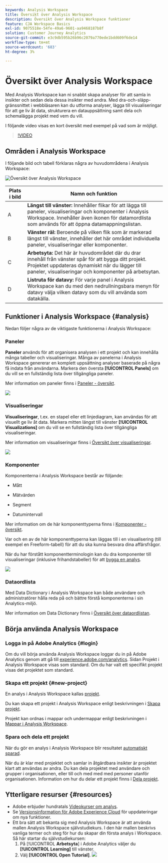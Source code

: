 ```yaml
---
keywords: Analysis Workspace
title: Översikt över Analysis Workspace
description: Översikt över Analysis Workspace funktioner
feature: CJA Workspace Basics
exl-id: 9075518e-54fe-49a6-9601-aa9468187b8f
solution: Customer Journey Analytics
source-git-commit: e3c9db595b26b96c2079a770ede1bdd609f6de14
workflow-type: tm+mt
source-wordcount: '683'
ht-degree: 3%

---
```


# Översikt över Analysis Workspace

Med Analysis Workspace kan ni snabbt skapa analyser för att samla in insikter och sedan dela dessa insikter med andra. Med dra-och-släpp-gränssnittet i webbläsaren kan du utforma analyser, lägga till visualiseringar för att ge liv åt data, strukturera en datauppsättning samt dela och schemalägga projekt med vem du vill.

I följande video visas en kort översikt med exempel på vad som är möjligt.

>[!VIDEO](https://video.tv.adobe.com/v/26266/?quality=12)

## Områden i Analysis Workspace

I följande bild och tabell förklaras några av huvudområdena i Analysis Workspace:

![Översikt över Analysis Workspace](assets/analysis-workspace-overvew.png)

| Plats i bild | Namn och funktion |
|---------|----------|
| A | **Längst till vänster:** Innehåller flikar för att lägga till paneler, visualiseringar och komponenter i Analysis Workspace. Innehåller även ikonen för datamordlista som används för att öppna datamappningslistan. |
| B | **Vänster räl:** Beroende på vilken flik som är markerad längst till vänster, innehåller det här området individuella paneler, visualiseringar eller komponenter. |
| C | **Arbetsyta:** Det här är huvudområdet där du drar innehåll från vänster spår för att bygga ditt projekt. Projektet uppdateras dynamiskt när du lägger till paneler, visualiseringar och komponenter på arbetsytan. |
| D | **Listruta för datavy:** För varje panel i Analysis Workspace kan du med den nedrullningsbara menyn för datavy välja vilken datavy som du vill använda som datakälla. |

## Funktioner i Analysis Workspace {#analysis}

Nedan följer några av de viktigaste funktionerna i Analysis Workspace:

### Paneler

**Paneler** används för att organisera analysen i ett projekt och kan innehålla många tabeller och visualiseringar. Många av panelerna i Analysis Workspace genererar en komplett uppsättning analyser baserade på några få indata från användarna. Markera den översta **[!UICONTROL Panels]** om du vill se en fullständig lista över tillgängliga paneler.

Mer information om paneler finns i [Paneler - översikt](/help/analysis-workspace/c-panels/panels.md).

![](assets/build-panels.png)

### Visualiseringar

**Visualiseringar**, t.ex. en stapel eller ett linjediagram, kan användas för att visuellt ge liv åt data. Markera mitten längst till vänster **[!UICONTROL Visualizations]** om du vill se en fullständig lista över tillgängliga visualiseringar.

Mer information om visualiseringar finns i [Översikt över visualiseringar](/help/analysis-workspace/visualizations/freeform-analysis-visualizations.md).

![](assets/build-visualizations.png)

### Komponenter

Komponenterna i Analysis Workspace består av följande:

* Mått

* Mätvärden

* Segment

* Datumintervall

Mer information om de här komponenttyperna finns i [Komponenter - översikt](/help/components/overview.md).

Var och en av de här komponenttyperna kan läggas till i en visualisering (till exempel en Freeform-tabell) för att du ska kunna besvara dina affärsfrågor.

När du har förstått komponentterminologin kan du dra komponenter till visualiseringar (inklusive frihandstabeller) för att [bygga en analys](/help/analysis-workspace/visualizations/freeform-table/freeform-table.md).

![](assets/build-components.png)

### Dataordlista

Med Data Dictionary i Analysis Workspace kan både användare och administratörer hålla reda på och bättre förstå komponenterna i sin Analytics-miljö.

Mer information om Data Dictionary finns i [Översikt över dataordlistan](/help/components/data-dictionary/data-dictionary-overview.md).

## Börja använda Analysis Workspace

### Logga in på Adobe Analytics {#login}

Om du vill börja använda Analysis Workspace loggar du in på Adobe Analytics genom att gå till [experience.adobe.com/analytics](https://experience.adobe.com/analytics). Sidan Projekt i Analysis Workspace visas som standard. Om du har valt ett specifikt projekt visas det projektet som standard.

### Skapa ett projekt {#new-project}

En analys i Analysis Workspace kallas [projekt](/help/analysis-workspace/build-workspace-project/freeform-overview.md).

Du kan skapa ett projekt i Analysis Workspace enligt beskrivningen i [Skapa projekt](/help/analysis-workspace/build-workspace-project/create-projects.md).

Projekt kan ordnas i mappar och undermappar enligt beskrivningen i [Mappar i Analysis Workspace](/help/analysis-workspace/build-workspace-project/workspace-folders/about-folders.md).

### Spara och dela ett projekt

När du gör en analys i Analysis Workspace blir resultatet [automatiskt sparad](/help/analysis-workspace/build-workspace-project/save-projects.md).

När du är klar med projektet och samlar in åtgärdbara insikter är projektet klart att användas av andra. Du kan dela projektet med användare och grupper i organisationen, eller till och med med med personer utanför organisationen. Information om hur du delar ett projekt finns i [Dela projekt](/help/analysis-workspace/curate-share/share-projects.md).

## Ytterligare resurser {#resources}

* Adobe erbjuder hundratals [Videokurser om analys](https://experienceleague.adobe.com/docs/analytics-learn/tutorials/overview.html).
* Se [Versionsinformation för Adobe Experience Cloud](https://experienceleague.adobe.com/docs/release-notes/experience-cloud/current.html#analytics) för uppdateringar om nya funktioner.
* Ett bra sätt att bekanta sig med Analysis Workspace är att använda mallen Analysis Workspace självstudiekurs. I den här mallen beskrivs vanliga termer och steg för hur du skapar din första analys i Workspace. Så här startar du självstudiekursen:
   1. På [!UICONTROL **Arbetsyta**] i Adobe Analytics väljer du **[!UICONTROL Learning]** till vänster.
   1. Välj **[!UICONTROL Open Tutorial]**.
      ![](assets/training-tutorial.png)
